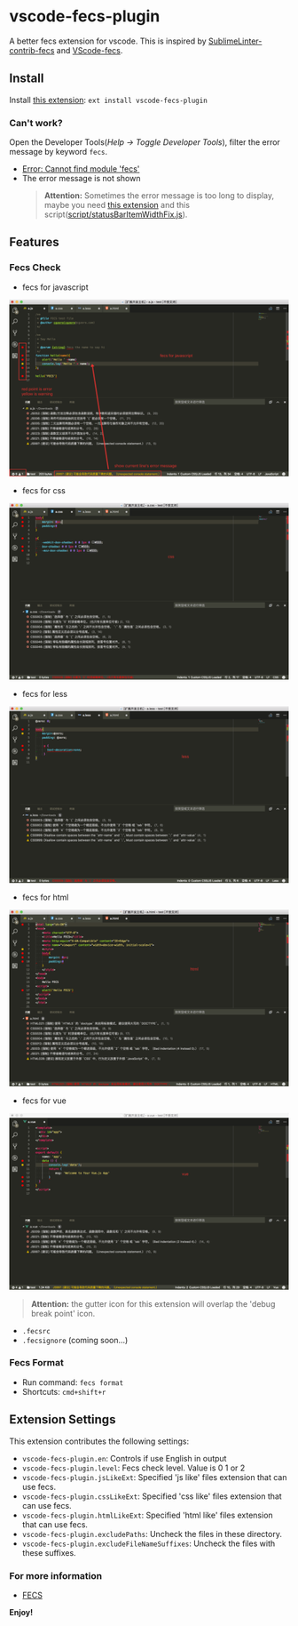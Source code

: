 # vscode-fecs-plugin

A better fecs extension for vscode. This is inspired by [SublimeLinter-contrib-fecs](https://github.com/robbenmu/SublimeLinter-contrib-fecs) and [VScode-fecs](https://github.com/MarxJiao/VScode-fecs).

## Install

Install [this extension](https://marketplace.visualstudio.com/items?itemName=l5oo00.vscode-fecs-plugin): `ext install vscode-fecs-plugin`

### Can't work?

Open the Developer Tools(_Help -> Toggle Developer Tools_), filter the error message by keyword `fecs`.

- [Error: Cannot find module 'fecs'](https://github.com/l5oo00/vscode-fecs-plugin/issues/4#issuecomment-312411535)
- The error message is not shown
    > **Attention:** Sometimes the error message is too long to display, maybe you need [this extension](https://marketplace.visualstudio.com/items?itemName=be5invis.vscode-custom-css) and this script([script/statusBarItemWidthFix.js](https://github.com/l5oo00/vscode-fecs-plugin/blob/master/scripts/statusBarItemWidthFix.js)).

## Features


### Fecs Check

- fecs for javascript

![javascript](images/js.png)

- fecs for css

![css](images/css.png)

- fecs for less

![less](images/less.png)

- fecs for html

![html](images/html.png)

- fecs for vue

![vue](images/vue.png)

> **Attention:** the gutter icon for this extension will overlap the 'debug break point' icon.


- `.fecsrc`
- `.fecsignore` (coming soon...)

### Fecs Format

- Run command: `fecs format`
- Shortcuts: `cmd+shift+r`


## Extension Settings

This extension contributes the following settings:

- `vscode-fecs-plugin.en`: Controls if use English in output
- `vscode-fecs-plugin.level`: Fecs check level. Value is 0 1 or 2
- `vscode-fecs-plugin.jsLikeExt`: Specified 'js like' files extension that can use fecs.
- `vscode-fecs-plugin.cssLikeExt`: Specified 'css like' files extension that can use fecs.
- `vscode-fecs-plugin.htmlLikeExt`: Specified 'html like' files extension that can use fecs.
- `vscode-fecs-plugin.excludePaths`: Uncheck the files in these directory.
- `vscode-fecs-plugin.excludeFileNameSuffixes`: Uncheck the files with these suffixes.

### For more information

* [FECS](http://fecs.baidu.com/)

**Enjoy!**
